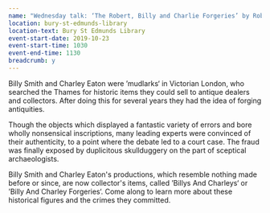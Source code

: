 ```yaml
---
name: "Wednesday talk: ‘The Robert, Billy and Charlie Forgeries’ by Robert Halliday"
location: bury-st-edmunds-library
location-text: Bury St Edmunds Library
event-start-date: 2019-10-23
event-start-time: 1030
event-end-time: 1130
breadcrumb: y
---
```


Billy Smith and Charley Eaton were ’mudlarks‘ in Victorian London, who searched the Thames for historic items they could sell to antique dealers and collectors. After doing this for several years they had the idea of forging antiquities.

Though the objects which displayed a fantastic variety of errors and bore wholly nonsensical inscriptions, many leading experts were convinced of their authenticity, to a point where the debate led to a court case. The fraud was finally exposed by duplicitous skullduggery on the part of sceptical archaeologists.

Billy Smith and Charley Eaton's productions, which resemble nothing made before or since, are now collector's items, called ’Billys And Charleys‘ or ’Billy And Charley Forgeries‘. Come along to learn more about these historical figures and the crimes they committed.
